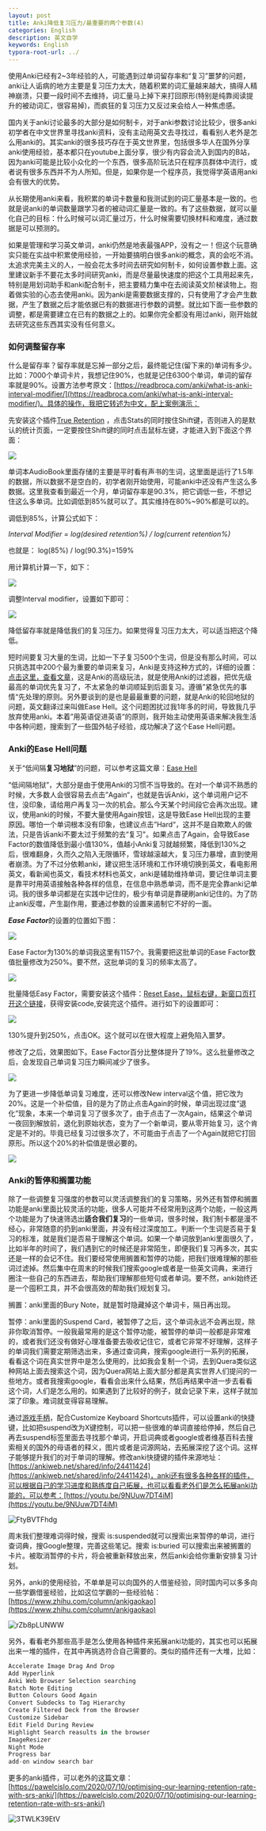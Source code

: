 ```yaml
---
layout: post
title: Anki降低复习压力/最重要的两个参数(4)
categories: English
description: 英文自学
keywords: English
typora-root-url: ../
---
```



使用Anki已经有2~3年经验的人，可能遇到过单词留存率和“复习”噩梦的问题，anki让人诟病的地方主要是复习压力太大，随着积累的词汇量越来越大，搞得人精神崩溃，只要一段时间不去维持，词汇量马上掉下来打回原形(特别是纯靠阅读提升的被动词汇，很容易掉)，而疯狂的复习压力又反过来会给人一种焦虑感。

国内关于anki讨论最多的大部分是如何制卡，对于anki参数讨论比较少，很多anki初学者在中文世界里寻找anki资料，没有主动用英文去寻找过，看看别人老外是怎么用anki的。其实anki的很多技巧存在于英文世界里，包括很多华人在国外分享anki使用经验，基本都只在youtube上面分享，很少有内容会流入到国内的B站，因为anki可能是比较小众化的一个东西，很多高阶玩法只在程序员群体中流行，或者说有很多东西并不为人所知。但是，如果你是一个程序员，我觉得学英语用anki会有很大的优势。

从长期使用anki来看，我积累的单词卡数量和我测试到的词汇量基本是一致的。也就是说anki的单词数量跟学习者的被动词汇量是一致的。有了这些数据，就可以量化自己的目标：什么时候可以词汇量过万，什么时候需要切换材料和难度，通过数据是可以预测的。

如果是管理和学习英文单词，anki仍然是地表最强APP，没有之一！但这个玩意确实只能在实战中积累使用经验，一开始要搞明白很多anki的概念，真的会吃不消。太追求完美主义的人，一般会花太多时间去研究如何制卡，如何设置参数上面。这里建议新手不要花太多时间研究anki，而是尽量最快速度的把这个工具用起来先，特别是用划词助手和anki配合制卡，把主要精力集中在去阅读英文阶梯读物上。抱着做实验的心态去使用anki。因为anki是需要数据支撑的，只有使用了才会产生数据，产生了数据之后才能依据已有的数据进行参数的调整。就比如下面一些参数的调整，都是需要建立在已有的数据之上的。如果你完全都没有用过anki，刚开始就去研究这些东西其实没有任何意义。

### 如何调整留存率

什么是留存率？留存率就是忘掉一部分之后，最终能记住(留下来的)单词有多少。比如：7000个单词卡片，我想记住90%，也就是记住6300个单词，单词的留存率就是90%。设置方法参考原文：[https://readbroca.com/anki/what-is-anki-interval-modifier/](https://readbroca.com/anki/what-is-anki-interval-modifier/)。具体的操作，我把它转述为中文，配上案例演示：

先安装这个插件[True Retention](https://ankiweb.net/shared/info/613684242) ，点击Stats的同时按住Shift键，否则进入的是默认的统计页面，一定要按住Shift键的同时点击鼠标左键，才能进入到下面这个界面：

<img src="https://cs-cn.top/images/posts/retention_914.png"/>

单词本AudioBook里面存储的主要是平时看有声书的生词，这里面是运行了1.5年的数据，所以数据不是空白的，初学者刚开始使用，可能anki中还没有产生这么多数据。这里我查看到最近一个月，单词留存率是90.3%，把它调低一些，不想记住这么多单词。比如调低到85%就可以了。其实维持在80%~90%都是可以的。

调低到85%，计算公式如下：

*Interval Modifier = log(desired retention%) / log(current retention%)*

也就是： log(85%) / log(90.3%)=159% 

用计算机计算一下，如下：

<img src="https://cs-cn.top/images/posts/liucunlv_544.png"/>

调整Interval modifier，设置如下即可：

<img src="https://cs-cn.top/images/posts/intervar279.png"/>

降低留存率就是降低我们的复习压力。如果觉得复习压力太大，可以适当把这个降低。

短时间要复习大量的生词，比如一下子复习500个生词，但是没有那么时间，可以只挑选其中200个最为重要的单词来复习，Anki是支持这种方式的，详细的设置：[点击这里，查看文章](https://cs-cn.top/2019/06/10/english-study-tools-anki/#%E4%BD%BF%E7%94%A8anki%E8%BF%87%E6%BB%A4%E5%99%A8%E5%87%8F%E8%BD%BB%E5%A4%8D%E4%B9%A0%E5%8E%8B%E5%8A%9B)，这是Anki的高级玩法，就是使用Anki的过滤器，把优先级最高的单词优先复习了，不太紧急的单词顺延到后面复习。遵循”紧急优先的事情“先处理的原则。另外要谈到的是也是最最重要的问题，就是Anki的轮回地狱的问题，英文翻译过来叫做Ease Hell。这个问题困扰过我1年多的时间，导致我几乎放弃使用anki。本着”用英语促进英语“的原则，我开始主动使用英语来解决我生活中各种问题，搜索到了一些国外帖子经验，成功解决了这个Ease Hell问题。

### Anki的Ease Hell问题

关于“低间隔**复习地狱**”的问题，可以参考这篇文章：[Ease Hell](https://readbroca.com/anki/ease-hell/) 

“低间隔地狱”，大部分是由于使用Anki的习惯不当导致的。在对一个单词不熟悉的时候，大多数人会很容易去点击”Again“，也就是告诉Anki，这个单词用户记不住，没印象，请给用户再复习一次的机会。那么今天某个时间段它会再次出现。建议，使用anki的时候，不要大量使用Again按钮，这是导致Ease Hell出现的主要原因。哪怕一个单词根本没有印象，也建议点击”Hard“，这并不是自欺欺人的做法，只是告诉anki不要太过于频繁的去“复习"。如果点击了Again，会导致Ease Factor的数值降低到最小值130%，值越小Anki复习就越频繁，降低到130%之后，很难翻身，久而久之陷入无限循环，雪球越滚越大，复习压力暴增，直到使用者崩溃。为了不过分依赖anki，建议把生活环境和工作环境切换到英文，看电影用英文，看新闻也英文，看技术材料也英文，anki是辅助维持单词，要记住单词主要是靠平时用英语接触各种各样的信息，在信息中熟悉单词，而不是完全靠anki记单词。我的很多单词都是在实践中记住的，极少有单词是靠硬刷anki记住的。为了防止anki反噬，产生副作用，要通过参数的设置来遏制它不好的一面。

***Ease Factor***的设置的位置如下图：

<img src="https://cs-cn.top/images/posts/easy_factor_950.png"/>

Ease Factor为130%的单词我这里有1157个。我需要把这批单词的Ease Factor数值批量修改为250%。要不然，这批单词的复习的频率太高了。

<img src="https://cs-cn.top/images/posts/easy_factor023.png"/>





批量降低Easy Factor，需要安装这个插件：[Reset Ease，鼠标右键，新窗口页打开这个链接](https://ankiweb.net/shared/info/947935257)，获得安装code,安装完这个插件。进行如下的设置即可：

<img src="https://cs-cn.top/images/posts/change_ease_factor3508.png"/>

130%提升到250%，点击OK。这个就可以在很大程度上避免陷入噩梦。

修改了之后，效果图如下。Ease Factor百分比整体提升了19%。这么批量修改之后，会发现自己单词复习压力瞬间减少了很多。

<img src="https://cs-cn.top/images/posts/easy_value13.png"/>

为了更进一步降低单词复习难度，还可以修改New interval这个值，把它改为20%。这是一个补偿值，目的是为了防止点击Again的时候，单词出现过度“退化”现象，本来一个单词复习了很多次了，由于点击了一次Again，结果这个单词一夜回到解放前，退化到原始状态，变为了一个新单词，要从零开始复习，这个肯定是不对的。毕竟已经复习过很多次了，不可能由于点击了一个Again就把它打回原形。所以这个20%的补偿值是很必要的。

<img src="https://cs-cn.top/images/posts/newinterval910.png"/>

### Anki的暂停和搁置功能

除了一些调整复习强度的参数可以灵活调整我们的复习策略，另外还有暂停和搁置功能是anki里面比较灵活的功能，很多人可能并不经常用到这两个功能，一般这两个功能是为了快速筛选出**适合我们复习**的一些单词，很多时候，我们制卡都是漫不经心，非常随意的扔到anki里面，并没有经过深度加工。判断一个生词是否易于复习的标准，就是我们是否易于理解这个单词。如果一个单词放到anki里面很久了，比如半年的时间了，我们遇到它的时候还是非常陌生，即便我们复习再多次，其实还是一样的会记不住。我们要经常使用搁置和暂停的功能，把我们很难理解的那些词过滤掉。然后集中在周末的时候我们搜索google或者是一些英文词典，来进行圈注一些自己的东西进去，帮助我们理解那些短句或者单词。要不然，anki始终还是一个囤积工具，并不会很高效的帮助我们规划复习。

搁置：anki里面的Bury Note，就是暂时隐藏掉这个单词卡，隔日再出现。

暂停：anki里面的Suspend Card，被暂停了之后，这个单词永远不会再出现，除非你取消暂停。一般我最常用的是这个暂停功能，被暂停的单词一般都是非常难的，或者我们还没有做好心理准备要去吸收记住它，或者它非常不好理解，这样子的单词我们需要定期筛选出来，多通过查词典，搜索google进行一系列的拓展，看看这个词在真实世界中是怎么使用的，比如我会复制一个词，去到Quera类似这种网站上面去搜索这个词，因为Quera网站上面大部分都是真实世界人们提问的一些地方。或者我搜索google，看看会出来什么结果，然后再结果中进一步去看看这个词，人们是怎么用的。如果遇到了比较好的例子，就会记录下来，这样子就加深了印象。难词就变得容易理解。

通过[游戏手柄](https://item.jd.com/100027491310.html)，配合Customize Keyboard Shortcuts插件，可以设置anki的快捷键，比如把suspend改为X键控制，可以把一些很难的单词直接给停掉，然后自己再去suspend标签里面去寻找那个单词，开启词典或者google或者维基百科去搜索相关的国外的母语者的释义，图片或者是词源网站，去拓展深挖了这个词。这样子能够提升我们的对于单词的理解。修改anki快捷键的插件来源地址：[https://ankiweb.net/shared/info/24411424](https://ankiweb.net/shared/info/24411424)，anki还有很多各种各样的插件，可以根据自己的学习进度和熟练度自己拓展，也可以看看老外们是怎么拓展anki功能的，可以参考：[https://youtu.be/9NUuw7DT4iM](https://youtu.be/9NUuw7DT4iM)

![FtyBVTFhdg](/images/posts/FtyBVTFhdg.png)

周末我们整理难词得时候，搜索 is:suspended就可以搜索出来暂停的单词，进行查词典，搜Google整理，完善这些笔记。搜索 is:buried 可以搜索出来被搁置的卡片。被取消暂停的卡片，将会被重新释放出来，然后anki会给你重新安排复习计划。

另外，anki的使用经验，不单单是可以向国外的人借鉴经验，同时国内可以多多向一些学霸借鉴经验，比如这位学霸的一些经验帖：[https://www.zhihu.com/column/ankigaokao](https://www.zhihu.com/column/ankigaokao)

![rZb8pLUNWW](/images/posts/rZb8pLUNWW.png)

另外，看看老外那些高手是怎么使用各种插件来拓展anki功能的，其实也可以拓展出来一堆的插件，在其中再挑选符合自己需要的。类似的插件还有一大堆，比如：

````c#
Accelerate Image Drag And Drop
Add Hyperlink
Anki Web Browser Selection searching
Batch Note Editing
Button Colours Good Again
Convert Subdecks to Tag Hierarchy
Create Filtered Deck from the Browser
Customize Sidebar
Edit Field During Review
Highlight Search reasults in the browser
ImageResizer
Night Mode
Progress bar
add-on window search bar
````

更多的anki插件，可以老外的这篇文章：[https://pawelcislo.com/2020/07/10/optimising-our-learning-retention-rate-with-srs-anki/](https://pawelcislo.com/2020/07/10/optimising-our-learning-retention-rate-with-srs-anki/)

![3TWLK39EtV](/images/posts/3TWLK39EtV.png)

